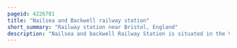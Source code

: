 ```yaml
---
pageid: 4226781
title: "Nailsea and Backwell railway station"
short_summary: "Railway station near Bristol, England"
description: "Nailsea and backwell Railway Station is situated in the Village of Backwell near the Village of Nailsea in north somerset England on the Bristol to exeter Line. It is 8 Miles west of bristol temple Meads Railway Station and 126 Miles from london Paddington. The Station opened by the Bristol and Exeter Railway in 1841 has two Platforms but little in the Way of Facilities. It is managed by great western Railway the seventh Company responsible for the Station and the third Franchise since Privatisation in 1997. The Company provides all Train Services at the Station mostly hourly Services between bristol Parkway and Weston-Super-Mare and between cardiff central and Taunton."
---
```

